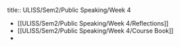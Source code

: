 title:: ULISS/Sem2/Public Speaking/Week 4

- [[ULISS/Sem2/Public Speaking/Week 4/Reflections]]
- [[ULISS/Sem2/Public Speaking/Week 4/Course Book]]
-